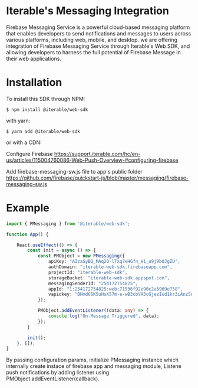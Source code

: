 # Iterable's Messaging Integration

Firebase Messaging Service is a powerful cloud-based messaging platform that enables developers to send notifications and messages to users across various platforms, including web, mobile, and desktop. we are offering integration of Firebase Messaging Service through Iterable's Web SDK, and allowing developers to harness the full potential of Firebase Message in their web applications.

# Installation

To install this SDK through NPM:

```
$ npm install @iterable/web-sdk
```

with yarn:

```
$ yarn add @iterable/web-sdk
```

or with a CDN:

Configure Firebase
https://support.iterable.com/hc/en-us/articles/115004760086-Web-Push-Overview-#configuring-firebase


Add firebase-messaging-sw.js file to app's public folder
https://github.com/firebase/quickstart-js/blob/master/messaging/firebase-messaging-sw.js


# Example

```ts
import { PMessaging } from '@iterable/web-sdk';

function App() {

    React.useEffect(() => {
        const init = async () => {
            const PMObject = new PMessaging({
                apiKey: "AIzaSyBQ_MAq2O-lTxq7eHGfn_H1_u9j9b0JgZU",
                authDomain: "iterable-web-sdk.firebaseapp.com",
                projectId: "iterable-web-sdk",
                storageBucket: "iterable-web-sdk.appspot.com",
                messagingSenderId: "254172754825",
                appId: "1:254172754825:web:71536f92e90c2a5969e758",
                vapidkey: "BHmd6SK5uHsX57m-e-wB3cbVA3cGjezIud1kr3iAnz5As_-71NiamK3r_W3frdESinzDVpopyBylU1JdkY9gIyI",
            });

            PMObject.addEventListener((data: any) => {
                console.log("On-Message Triggered", data);
            });
        }

        init();
    }, []);
}
```

By passing configuration params, initialize PMessaging instance which internally create instace of firebase app and messaging module, 
Listene push notifications by adding listener using PMObject.addEventListener(callback).